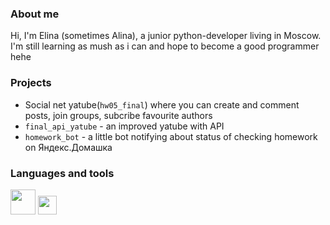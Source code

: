 ### About me
Hi, I'm Elina (sometimes Alina), a junior python-developer living in Moscow. I'm still learning as mush as i can 
and hope to become a good programmer hehe

### Projects
* Social net yatube(```hw05_final```) where you can create and comment posts, join groups, subcribe favourite authors
* ```final_api_yatube``` - an improved yatube with API
* ```homework_bot``` - a little bot notifying about status of checking homework on Яндекс.Домашка

### Languages and tools
<img height="40" widht="40" src="https://cdn.jsdelivr.net/gh/devicons/devicon/icons/python/python-original-wordmark.svg" /> <img height="30" widht="30" src="https://cdn.jsdelivr.net/gh/devicons/devicon/icons/django/django-plain.svg" />
          
          
          
